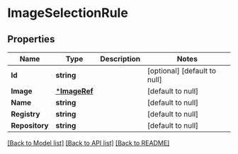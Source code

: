 # ImageSelectionRule

## Properties
Name | Type | Description | Notes
------------ | ------------- | ------------- | -------------
**Id** | **string** |  | [optional] [default to null]
**Image** | [***ImageRef**](ImageRef.md) |  | [default to null]
**Name** | **string** |  | [default to null]
**Registry** | **string** |  | [default to null]
**Repository** | **string** |  | [default to null]

[[Back to Model list]](../README.md#documentation-for-models) [[Back to API list]](../README.md#documentation-for-api-endpoints) [[Back to README]](../README.md)


